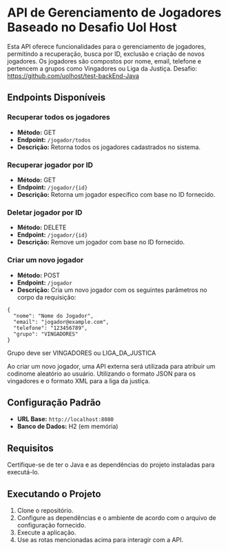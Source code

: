 # API de Gerenciamento de Jogadores Baseado no Desafio Uol Host

Esta API oferece funcionalidades para o gerenciamento de jogadores, permitindo a recuperação, busca por ID, exclusão e criação de novos jogadores. Os jogadores são compostos por nome, email, telefone e pertencem a grupos como Vingadores ou Liga da Justiça. Desafio: https://github.com/uolhost/test-backEnd-Java

## Endpoints Disponíveis

### Recuperar todos os jogadores

- **Método:** GET
- **Endpoint:** `/jogador/todos`
- **Descrição:** Retorna todos os jogadores cadastrados no sistema.

### Recuperar jogador por ID

- **Método:** GET
- **Endpoint:** `/jogador/{id}`
- **Descrição:** Retorna um jogador específico com base no ID fornecido.

### Deletar jogador por ID

- **Método:** DELETE
- **Endpoint:** `/jogador/{id}`
- **Descrição:** Remove um jogador com base no ID fornecido.

### Criar um novo jogador

- **Método:** POST
- **Endpoint:** `/jogador`
- **Descrição:** Cria um novo jogador com os seguintes parâmetros no corpo da requisição:
  
```
{
  "nome": "Nome do Jogador",
  "email": "jogador@example.com",
  "telefone": "123456789",
  "grupo": "VINGADORES"
}
```
Grupo deve ser VINGADORES ou LIGA_DA_JUSTICA

Ao criar um novo jogador, uma API externa será utilizada para atribuir um codinome aleatório ao usuário. Utilizando o formato JSON para os vingadores e o formato XML para a liga da justiça.

## Configuração Padrão

- **URL Base:** `http://localhost:8080`
- **Banco de Dados:** H2 (em memória)

## Requisitos

Certifique-se de ter o Java e as dependências do projeto instaladas para executá-lo.

## Executando o Projeto

1. Clone o repositório.
2. Configure as dependências e o ambiente de acordo com o arquivo de configuração fornecido.
3. Execute a aplicação.
4. Use as rotas mencionadas acima para interagir com a API.


